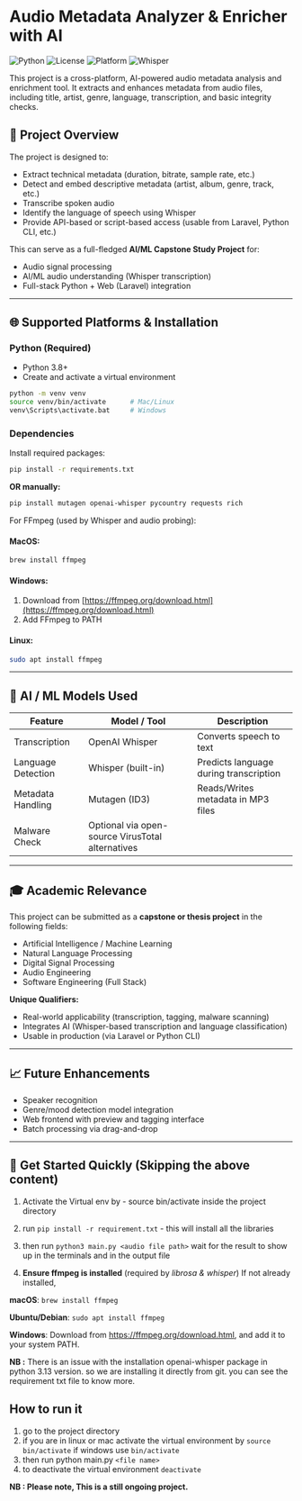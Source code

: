 # Audio Metadata Analyzer & Enricher with AI

![Python](https://img.shields.io/badge/Python-3.8%2B-blue)
![License](https://img.shields.io/badge/license-MIT-green)
![Platform](https://img.shields.io/badge/platform-Mac%20%7C%20Windows%20%7C%20Linux-informational)
![Whisper](https://img.shields.io/badge/AI-Whisper-orange)

This project is a cross-platform, AI-powered audio metadata analysis and enrichment tool. It extracts and enhances metadata from audio files, including title, artist, genre, language, transcription, and basic integrity checks.

## 📄 Project Overview

The project is designed to:

* Extract technical metadata (duration, bitrate, sample rate, etc.)
* Detect and embed descriptive metadata (artist, album, genre, track, etc.)
* Transcribe spoken audio
* Identify the language of speech using Whisper
* Provide API-based or script-based access (usable from Laravel, Python CLI, etc.)

This can serve as a full-fledged **AI/ML Capstone Study Project** for:

* Audio signal processing
* AI/ML audio understanding (Whisper transcription)
* Full-stack Python + Web (Laravel) integration

---

## 🌐 Supported Platforms & Installation

### Python (Required)

* Python 3.8+
* Create and activate a virtual environment

```bash
python -m venv venv
source venv/bin/activate      # Mac/Linux
venv\Scripts\activate.bat     # Windows
```

### Dependencies

Install required packages:

```bash
pip install -r requirements.txt
```

**OR manually:**

```bash
pip install mutagen openai-whisper pycountry requests rich
```

For FFmpeg (used by Whisper and audio probing):

#### MacOS:

```bash
brew install ffmpeg
```

#### Windows:

1. Download from [https://ffmpeg.org/download.html](https://ffmpeg.org/download.html)
2. Add FFmpeg to PATH

#### Linux:

```bash
sudo apt install ffmpeg
```

---

## 🧠 AI / ML Models Used

| Feature            | Model / Tool                                     | Description                            |
| ------------------ | ------------------------------------------------ | -------------------------------------- |
| Transcription      | OpenAI Whisper                                   | Converts speech to text                |
| Language Detection | Whisper (built-in)                               | Predicts language during transcription |
| Metadata Handling  | Mutagen (ID3)                                    | Reads/Writes metadata in MP3 files     |
| Malware Check      | Optional via open-source VirusTotal alternatives |                                        |

---

## 🎓 Academic Relevance

This project can be submitted as a **capstone or thesis project** in the following fields:

* Artificial Intelligence / Machine Learning
* Natural Language Processing
* Digital Signal Processing
* Audio Engineering
* Software Engineering (Full Stack)

**Unique Qualifiers:**

* Real-world applicability (transcription, tagging, malware scanning)
* Integrates AI (Whisper-based transcription and language classification)
* Usable in production (via Laravel or Python CLI)

---

## 📈 Future Enhancements

* Speaker recognition
* Genre/mood detection model integration
* Web frontend with preview and tagging interface
* Batch processing via drag-and-drop

---

## 🚜 Get Started Quickly (Skipping the above content)

1. Activate the Virtual env by - source bin/activate inside the project directory
2. run `pip install -r requirement.txt` - this will install all the libraries
3. then run `python3 main.py <audio file path>`
wait for the result to show up in the terminals and in the output file

4. **Ensure ffmpeg is installed** (required by *librosa & whisper*)
If not already installed, 

**macOS**: `brew install ffmpeg`

**Ubuntu/Debian**: `sudo apt install ffmpeg`

**Windows**: Download from <ins>https://ffmpeg.org/download.html</ins>, and add it to your system PATH.

**NB :** There is an issue with the installation openai-whisper package in python 3.13 version. so we are installing it directly from git. 
you can see the requirement txt file to know more.

**How to run it**
------------------
1. go to the project directory
2. if you are in linux or mac activate the virtual environment by `source bin/activate` 
    if windows use `bin/activate`
3. then run python main.py `<file name>`
4. to deactivate the virtual environment  `deactivate`   


**NB : Please note, This is a still ongoing project.**
